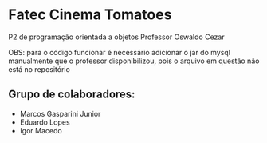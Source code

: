# Fatec Cinema Tomatoes
P2 de programação orientada a objetos Professor Oswaldo Cezar


OBS: para o código funcionar é necessário adicionar o jar do mysql manualmente que o professor disponibilizou, pois o arquivo em questão não está no repositório
 
## Grupo de colaboradores:
 - Marcos Gasparini Junior
 - Eduardo Lopes
 - Igor Macedo
